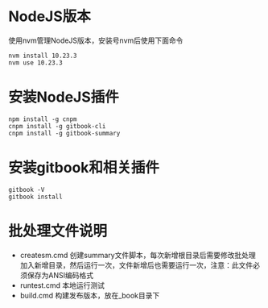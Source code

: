 # NodeJS版本

使用nvm管理NodeJS版本，安装号nvm后使用下面命令

```shell
nvm install 10.23.3
nvm use 10.23.3
```

# 安装NodeJS插件

```shell
npm install -g cnpm
cnpm install -g gitbook-cli
cnpm install -g gitbook-summary
```

# 安装gitbook和相关插件

```shell
gitbook -V
gitbook install
```

# 批处理文件说明

* createsm.cmd 创建summary文件脚本，每次新增根目录后需要修改批处理加入新增目录，然后运行一次，文件新增后也需要运行一次，注意：此文件必须保存为ANSI编码格式
* runtest.cmd 本地运行测试
* build.cmd 构建发布版本，放在_book目录下
